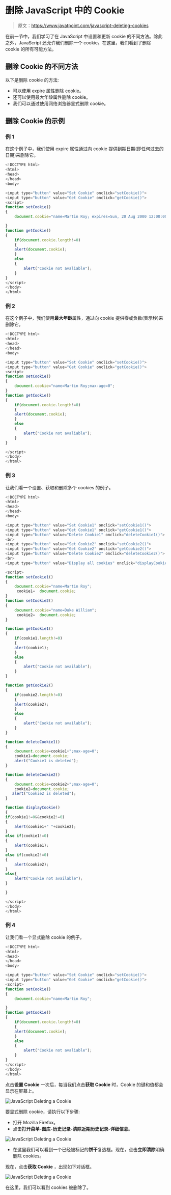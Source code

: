 # 删除 JavaScript 中的 Cookie

> 原文：<https://www.javatpoint.com/javascript-deleting-cookies>

在前一节中，我们学习了在 JavaScript 中设置和更新 cookie 的不同方法。除此之外，JavaScript 还允许我们删除一个 cookie。在这里，我们看到了删除 cookie 的所有可能方法。

## 删除 Cookie 的不同方法

以下是删除 cookie 的方法:

*   可以使用 expire 属性删除 cookie。
*   还可以使用最大年龄属性删除 cookie。
*   我们可以通过使用网络浏览器显式删除 cookie。

## 删除 Cookie 的示例

### 例 1

在这个例子中，我们使用 expire 属性通过向 cookie 提供到期日期(即任何过去的日期)来删除它。

```js
<!DOCTYPE html>
<html>
<head>
</head>
<body>

<input type="button" value="Set Cookie" onclick="setCookie()">
<input type="button" value="Get Cookie" onclick="getCookie()">
<script>
function setCookie() 
{
    document.cookie="name=Martin Roy; expires=Sun, 20 Aug 2000 12:00:00 UTC";

} 
function getCookie()
{
    if(document.cookie.length!=0)
    {
    alert(document.cookie);
    }
    else
    {
        alert("Cookie not avaliable");
    }
}
</script>
</body>
</html>

```

### 例 2

在这个例子中，我们使用**最大年龄**属性，通过向 cookie 提供零或负数(表示秒)来删除它。

```js
<!DOCTYPE html>
<html>
<head>
</head>
<body>

<input type="button" value="Set Cookie" onclick="setCookie()">
<input type="button" value="Get Cookie" onclick="getCookie()">
<script>
function setCookie() 
{
    document.cookie="name=Martin Roy;max-age=0";
} 
function getCookie()
{
    if(document.cookie.length!=0)
    {
    alert(document.cookie);
    }
    else
    {
        alert("Cookie not avaliable");
    }
}

</script>
</body>
</html>

```

### 例 3

让我们看一个设置、获取和删除多个 cookies 的例子。

```js
<!DOCTYPE html>
<html>
<head>
</head>
<body>

<input type="button" value="Set Cookie1" onclick="setCookie1()">
<input type="button" value="Get Cookie1" onclick="getCookie1()">
<input type="button" value="Delete Cookie1" onclick="deleteCookie1()">
<br>
<input type="button" value="Set Cookie2" onclick="setCookie2()">
<input type="button" value="Get Cookie2" onclick="getCookie2()">
<input type="button" value="Delete Cookie2" onclick="deleteCookie2()">
<br>
<input type="button" value="Display all cookies" onclick="displayCookie()">

<script>
function setCookie1() 
{
    document.cookie="name=Martin Roy";
     cookie1=  document.cookie;
} 
function setCookie2() 
{
    document.cookie="name=Duke William";
     cookie2=  document.cookie;
} 

function getCookie1()
{
    if(cookie1.length!=0)
    {
    alert(cookie1);
    }
    else
    {
        alert("Cookie not available");
    }
}

function getCookie2()
{
    if(cookie2.length!=0)
    {
    alert(cookie2);
    }
    else
    {
        alert("Cookie not available");
    }
}

function deleteCookie1()
{
    document.cookie=cookie1+";max-age=0";
    cookie1=document.cookie;
    alert("Cookie1 is deleted");
}

function deleteCookie2()
{
    document.cookie=cookie2+";max-age=0";
    cookie2=document.cookie;
   alert("Cookie2 is deleted");
}

function displayCookie()
{
if(cookie1!=0&&cookie2!=0)
{
    alert(cookie1+" "+cookie2);
}
else if(cookie1!=0)
{
    alert(cookie1);
}
else if(cookie2!=0)
{
    alert(cookie2);
}
else{
    alert("Cookie not available");
}

}

</script>
</body>
</html>

```

### 例 4

让我们看一个显式删除 cookie 的例子。

```js
<!DOCTYPE html>
<html>
<head>
</head>
<body>

<input type="button" value="Set Cookie" onclick="setCookie()">
<input type="button" value="Get Cookie" onclick="getCookie()">
<script>
function setCookie() 
{
    document.cookie="name=Martin Roy";

} 
function getCookie()
{
    if(document.cookie.length!=0)
    {
    alert(document.cookie);
    }
    else
    {
        alert("Cookie not avaliable");
    }
}
</script>
</body>
</html>

```

点击**设置 Cookie** 一次后，每当我们点击**获取 Cookie** 时，Cookie 的键和值都会显示在屏幕上。

![JavaScript Deleting a Cookie](img/f788af2c603c8f3a32052706c0350d4b.png)

要显式删除 cookie，请执行以下步骤:

*   打开 Mozilla Firefox。
*   点击**打开菜单-图库-历史记录-清除近期历史记录-详细信息**。

![JavaScript Deleting a Cookie](img/5d34243c68fd0dbb8c96e3efec207538.png)

*   在这里我们可以看到一个已经被标记的**饼干**复选框。现在，点击**立即清除**明确删除 cookies。

现在，点击**获取 Cookie** ，出现如下对话框。

![JavaScript Deleting a Cookie](img/60269fbb835874abe8ae66686fafc23e.png)

在这里，我们可以看到 cookies 被删除了。